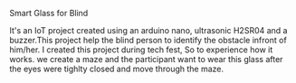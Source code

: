 Smart Glass for Blind

It's an IoT project created using an arduino nano, ultrasonic H2SR04 and a buzzer.This project help the blind person to identify the obstacle infront of him/her.
 I  created this project during tech fest, So  to experience how it works. we create a maze  and the participant want to  wear this glass after the eyes were tighlty 
 closed and move through the maze.
